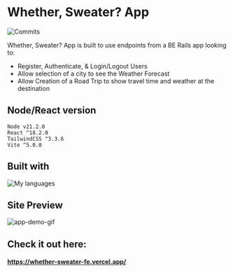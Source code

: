 # Whether, Sweater? App
![Commits](https://badgen.net/github/last-commit/DavisWeimer/whether-sweater-fe?icon=github)

Whether, Sweater? App is built to use endpoints from a BE Rails app looking to:
- Register, Authenticate, & Login/Logout Users
- Allow selection of a city to see the Weather Forecast
- Allow Creation of a Road Trip to show travel time and weather at the destination

## Node/React version<br>
`Node v21.2.0`<br>
`React ^18.2.0`<br>
`TailwindCSS ^3.3.6`<br>
`Vite ^5.0.0`<br>

## Built with<br>
<img src="https://skillicons.dev/icons?i=react,nodejs,vite,tailwind,vscode,vercel" alt="My languages"/>

Site Preview
-------------
![app-demo-gif](https://github.com/DavisWeimer/whether-sweater-fe/assets/128326999/8a16b980-f958-4679-9576-1548d069fd70)


Check it out here:
-------------
#### https://whether-sweater-fe.vercel.app/
